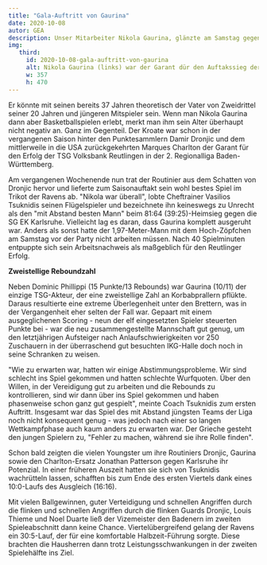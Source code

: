 ```yaml
---
title: "Gala-Auftritt von Gaurina"
date: 2020-10-08
autor: GEA
description: Unser Mitarbeiter Nikola Gaurina, glänzte am Samstag gegen den SG EK Karlsruhe mit einer fantastischen Leistung. Dazu wollen wir ihm gratulieren und hoffen, dass er an diese Leistung weiter anknüpfen kann. Wir Kolleginnen und Kollegen im Kolpinghaus sind stolz auf ihn!
img:
   third:
     id: 2020-10-08-gala-auftritt-von-gaurina
     alt: Nikola Gaurina (links) war der Garant dür den Auftakssieg der Ravens
     w: 357
     h: 470
---
```


Er könnte mit seinen bereits 37 Jahren theoretisch der Vater von Zweidrittel seiner 20 Jahren und jüngeren Mitspieler sein. Wenn man Nikola Gaurina dann aber Basketballspielen erlebt, merkt man ihm sein Alter überhaupt nicht negativ an. Ganz im Gegenteil. Der Kroate war schon in der vergangenen Saison hinter den Punktesammlern Damir Dronjic und dem mittlerweile in die USA zurückgekehrten Marques Charlton der Garant für den Erfolg der TSG Volksbank Reutlingen in der 2. Regionalliga Baden-Württemberg.

Am vergangenen Wochenende nun trat der Routinier aus dem Schatten von Dronjic hervor und lieferte zum Saisonauftakt sein wohl bestes Spiel im Trikot der Ravens ab. "Nikola war überall", lobte Cheftrainer Vasilios Tsuknidis seinen Flügelspieler und bezeichnete ihn keineswegs zu Unrecht als den "mit Abstand besten Mann" beim 81:64 (39:25)-Heimsieg gegen die SG EK Karlsruhe. Vielleicht lag es daran, dass Gaurina komplett ausgeruht war. Anders als sonst hatte der 1,97-Meter-Mann mit dem Hoch-Zöpfchen am Samstag vor der Party nicht arbeiten müssen. Nach 40 Spielminuten entpuppte sich sein Arbeitsnachweis als maßgeblich für den Reutlinger Erfolg.

**Zweistellige Reboundzahl**

Neben Dominic Phillippi (15 Punkte/13 Rebounds) war Gaurina (10/11) der einzige TSG-Akteur, der eine zweistellige Zahl an Korbabprallern pflükte. Daraus resultierte eine extreme Überlegenheit unter den Brettern, was in der Vergangenheit eher selten der Fall war. Gepaart mit einem ausgeglichenen Scoring - neun der elf eingesetzten Spieler steuerten Punkte bei - war die neu zusammengestellte Mannschaft gut genug, um den letztjährigen Aufsteiger nach Anlaufschwierigkeiten vor 250 Zuschauern in der überraschend gut besuchten IKG-Halle doch noch in seine Schranken zu weisen.

"Wie zu erwarten war, hatten wir einige Abstimmungsprobleme. Wir sind schlecht ins Spiel gekommen und hatten schlechte Wurfquoten. Über den Willen, in der Vereidigung gut zu arbeiten und die Rebounds zu kontrollieren, sind wir dann über ins Spiel gekommen und haben phasenweise schon ganz gut gespielt", meinte Coach Tsuknidis zum ersten Auftritt. Insgesamt war das Spiel des mit Abstand jüngsten Teams der Liga noch nicht konsequent genug - was jedoch nach einer so langen Wettkampfphase auch kaum anders zu erwarten war. Der Grieche gesteht den jungen Spielern zu, "Fehler zu machen, während sie ihre Rolle finden".

Schon bald zeigten die vielen Youngster um ihre Routiniers Dronjic, Gaurina sowie den Charlton-Ersatz Jonathan Patterson gegen Karlsruhe ihr Potenzial. In einer früheren Auszeit hatten sie sich von Tsuknidis wachrütteln lassen, schafften bis zum Ende des ersten Viertels dank eines 10:0-Laufs des Ausgleich (16:16).

Mit vielen Ballgewinnen, guter Verteidigung und schnellen Angriffen durch die flinken und schnellen Angriffen durch die flinken Guards Dronjic, Louis Thieme und Noel Duarte ließ der Vizemeister den Badenern im zweiten Spieleabschnitt dann keine Chance. Viertelübergreifend gelang der Ravens ein 30:5-Lauf, der für eine komfortable Halbzeit-Führung sorgte. Diese brachten die Hausherren dann trotz Leistungsschwankungen in der zweiten Spielehälfte ins Ziel.

